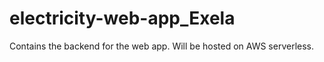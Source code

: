 # electricity-web-app_Exela

Contains the backend for the web app.
Will be hosted on AWS serverless.